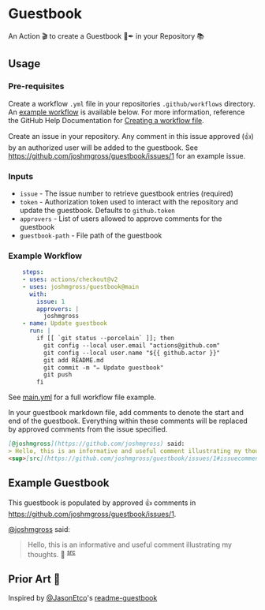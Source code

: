 # Guestbook
An Action 🎬 to create a Guestbook 📖✒ in your Repository 📚

## Usage

### Pre-requisites
Create a workflow `.yml` file in your repositories `.github/workflows` directory. An [example workflow](#example-workflow) is available below. For more information, reference the GitHub Help Documentation for [Creating a workflow file](https://help.github.com/en/articles/configuring-a-workflow#creating-a-workflow-file).

Create an issue in your repository. Any comment in this issue approved (:+1:) by an authorized user will be added to the guestbook. See https://github.com/joshmgross/guestbook/issues/1 for an example issue.

### Inputs

* `issue` - The issue number to retrieve guestbook entries (required)
* `token` - Authorization token used to interact with the repository and update the guestbook. Defaults to `github.token`
* `approvers` - List of users allowed to approve comments for the guestbook
* `guestbook-path` - File path of the guestbook

### Example Workflow
```yaml
    steps:
    - uses: actions/checkout@v2
    - uses: joshmgross/guestbook@main
      with:
        issue: 1
        approvers: |
          joshmgross
    - name: Update guestbook
      run: |
        if [[ `git status --porcelain` ]]; then
          git config --local user.email "actions@github.com"
          git config --local user.name "${{ github.actor }}"
          git add README.md
          git commit -m "✏ Update guestbook"
          git push
        fi
```

See [main.yml](.github/workflows/main.yml) for a full workflow file example.

In your guestbook markdown file, add comments to denote the start and end of the guestbook. Everything within these comments will be replaced by approved comments from the issue specified.
```md
[@joshmgross](https://github.com/joshmgross) said:
> Hello, this is an informative and useful comment illustrating my thoughts. 🧀
<sup>[src](https://github.com/joshmgross/guestbook/issues/1#issuecomment-645117859)</sup>
```

## Example Guestbook

This guestbook is populated by approved :+1: comments in https://github.com/joshmgross/guestbook/issues/1.

[@joshmgross](https://github.com/joshmgross) said:
> Hello, this is an informative and useful comment illustrating my thoughts. 🧀
<sup>[src](https://github.com/joshmgross/guestbook/issues/1#issuecomment-645117859)</sup>

## Prior Art 🎨

Inspired by [@JasonEtco](https://github.com/JasonEtco)'s [readme-guestbook](https://github.com/JasonEtco/readme-guestbook)
